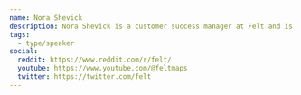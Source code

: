 ```yaml
---
name: Nora Shevick
description: Nora Shevick is a customer success manager at Felt and is based in Santa Cruz, CA.
tags:
  - type/speaker
social:
  reddit: https://www.reddit.com/r/felt/
  youtube: https://www.youtube.com/@feltmaps
  twitter: https://twitter.com/felt
---
```

